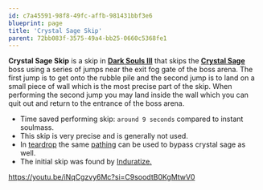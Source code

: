 ```yaml
---
id: c7a45591-98f8-49fc-affb-981431bbf3e6
blueprint: page
title: 'Crystal Sage Skip'
parent: 72bb083f-3575-49a4-bb25-0660c5368fe1
---
```

**Crystal Sage Skip** is a skip in [**Dark Souls III**](https://soulsspeedruns.com/darksouls3) that skips the [**Crystal Sage**](https://soulsspeedruns.com/darksouls3/crystal-sage/) boss using a series of jumps near the exit fog gate of the boss arena. The first jump is to get onto the rubble pile and the second jump is to land on a small piece of wall which is the most precise part of the skip. When performing the second jump you may land inside the wall which you can quit out and return to the entrance of the boss arena.

- Time saved performing skip: `around 9 seconds` compared to instant soulmass.
- This skip is very precise and is generally not used.
- In [teardrop](https://soulsspeedruns.com/darksouls3/teardrop/) the same [pathing](https://youtu.be/A68Yi-hLcTc?t=4555) can be used to bypass crystal sage as well.
- The initial skip was found by [Induratize.](https://www.twitch.tv/induratize)

https://youtu.be/iNqCgzvy6Mc?si=C9soodtB0KgMtwV0
